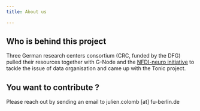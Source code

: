 ```yaml
---
title: About us

---
```



## Who is behind this project


Three German research centers consortium (CRC, funded by the DFG) pulled their resources together with  G-Node and the [NFDI-neuro initiative](https://nfdi-neuro.de) to tackle the issue of data organisation and came up with the Tonic project.


## You want to contribute ?

Please reach out by sending an email to julien.colomb [at] fu-berlin.de 

